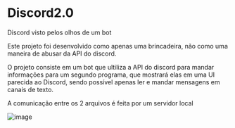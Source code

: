 # Discord2.0
Discord visto pelos olhos de um bot

Este projeto foi desenvolvido como apenas uma brincadeira, não como uma maneira de abusar da API do discord.

O projeto consiste em um bot que ultiliza a API do discord para mandar informações para um segundo programa, que mostrará elas em uma UI parecida ao Discord, sendo possível apenas ler e mandar mensagens em canais de texto.

A comunicação entre os 2 arquivos é feita por um servidor local

![image](https://user-images.githubusercontent.com/94933775/153419030-57009821-8d7e-4e66-bfc8-c8b655553c60.png)
